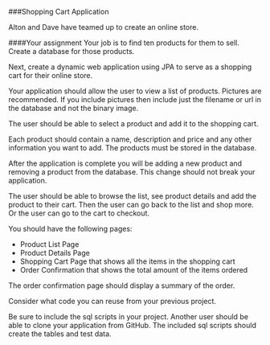 ###Shopping Cart Application

Alton and Dave have teamed up to create an online store.

####Your assignment
Your job is to find ten products for them to sell. Create a database for those products. 

Next, create a dynamic web application using JPA to serve as a shopping cart for their online store.

Your application should allow the user to view a list of products. Pictures are recommended. If you include pictures then include just the filename or url in the database and not the binary image. 

The user should be able to select a product and add it to the shopping cart.

Each product should contain a name, description and price and any other information you want to add. The products must be stored in the database. 

After the application is complete you will be adding a new product and removing a product from the database. This change should not break your application.

The user should be able to browse the list, see product details and add the product to their cart. Then the user can go back to the list and shop more. Or the user can go to the cart to checkout.

You should have the following pages:
* Product List Page
* Product Details Page
* Shopping Cart Page that shows all the items in the shopping cart
* Order Confirmation  that shows the total amount of the items ordered

The order confirmation page should display a summary of the order.

Consider what code you can reuse from your previous project.

Be sure to include the sql scripts in your project. Another user should be able to clone your application from GitHub. The included sql scripts should create the tables and test data. 



